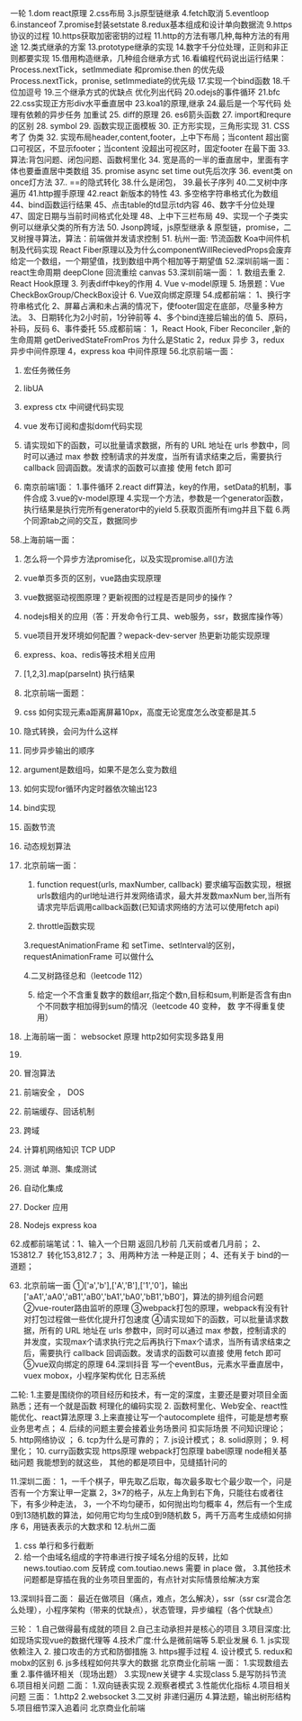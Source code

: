 一轮
1.dom react原理 
2.css布局 
3.js原型链继承
4.fetch取消
5.eventloop
6.instanceof
7.promise封装setstate
8.redux基本组成和设计单向数据流
9.https协议的过程
10.https获取加密密钥的过程
11.http的方法有哪几种,每种方法的有用途
12.类式继承的方案
13.prototype继承的实现
14.数字千分位处理，正则和非正则都要实现
15.借用构造继承，几种组合继承方式
16.看编程代码说出运行结果：
      Process.nextTick，setImmediate 和promise.then 的优先级
      Process.nextTick，pronise, setImmediate的优先级
17.实现一个bind函数
18.千位加逗号
19.三个继承方式的优缺点  优化列出代码
20.odejs的事件循环
21.bfc
22.css实现正方形div水平垂直居中
23.koa1的原理,继承
24.最后是一个写代码 处理有依赖的异步任务 加重试
25. diff的原理
26. es6箭头函数
27. import和requre的区别
28. symbol
29. 函数实现正面模板
30. 正方形实现，三角形实现
31. CSS考了 伪类
32. 实现布局header,content,footer，上中下布局；当content 超出窗口可视区，不显示footer；当content 没超出可视区时，固定footer 在最下面
33. 算法:背包问题、闭包问题、函数柯里化
34. 宽是高的一半的垂直居中，里面有字体也要垂直居中类数组
35. promise async set time out先后次序
36.  event类 on once灯方法
37..  ==的隐式转化
38.什么是闭包，
39.最长子序列
40.二叉树中序遍历
41.http握手原理
42.react 新版本的特性
43. 多空格字符串格式化为数组
44、bind函数运行结果
45、点击table的td显示td内容
46、数字千分位处理
47、固定日期与当前时间格式化处理
48、上中下三栏布局
49、实现一个子类实例可以继承父类的所有方法
50.   Jsonp跨域，js原型继承 & 原型链，promise，二叉树搜寻算法，算法：前端做并发请求控制
51. 杭州一面:
     节流函数
       Koa中间件机制及代码实现
       React Fiber原理以及为什么componentWillRecievedProps会废弃
       给定一个数组，一个期望值，找到数组中两个相加等于期望值
52.深圳前端一面：
         react生命周期 deepClone 回流重绘 canvas
53.深圳前端一面：
          1. 数组去重
          2. React Hook原理
          3. 列表diff中key的作用
          4. Vue v-model原理
          5. 场景题：Vue CheckBoxGroup/CheckBox设计
          6. Vue双向绑定原理
54.成都前端：
        1、换行字符串格式化
        2、屏幕占满和未占满的情况下，使footer固定在底部，尽量多种方法。
        3、日期转化为2小时前，1分钟前等
        4、多个bind连接后输出的值
        5、原码，补码，反码
        6、事件委托
55.成都前端：
     1，React Hook, Fiber Reconciler ,新的生命周期 getDerivedStateFromPros 为什么是Static
      2，redux 异步
      3，redux 异步中间件原理
      4，express koa 中间件原理
56.北京前端一面：
  1. 宏任务微任务
  2. libUA
  3. express ctx 中间键代码实现
  4. vue 发布订阅和虚拟dom代码实现
  5. 请实现如下的函数，可以批量请求数据，所有的 URL 地址在 urls 参数中，同时可以通过 max 参数      控制请求的并发度，当所有请求结束之后，需要执行 callback 回调函数。发请求的函数可以直接        使用 fetch 即可 

57. 南京前端1面：
 1.事件循环
2.react diff算法，key的作用，setData的机制，事件合成
3.vue的v-model原理
4.实现一个方法，参数是一个generator函数，执行结果是执行完所有generator中的yield
5.获取页面所有img并且下载
6.两个同源tab之间的交互，数据同步

58.上海前端一面：
1. 怎么将一个异步方法promise化，以及实现promise.all()方法
2. vue单页多页的区别，vue路由实现原理
3. vue数据驱动视图原理？更新视图的过程是否是同步的操作？
4. nodejs相关的应用（答：开发命令行工具、web服务，ssr，数据库操作等）
5. vue项目开发环境如何配置？wepack-dev-server 热更新功能实现原理
6. express、koa、redis等技术相关应用
7. [1,2,3].map(parseInt) 执行结果

59. 北京前端一面题：
64. css 如何实现元素a距离屏幕10px，高度无论宽度怎么改变都是其.5
65. 隐式转换，会问为什么这样
66. 同步异步输出的顺序
67. argument是数组吗，如果不是怎么变为数组
68. 如何实现for循环内定时器依次输出123
69. bind实现
70. 函数节流
71. 动态规划算法


59. 北京前端一面：
     1. function request(urls, maxNumber, callback) 要求编写函数实现，根据urls数组内的url地址进行并发网络请求，最大并发数maxNum   ber,当所有请求完毕后调用callback函数(已知请求网络的方法可以使用fetch api)

    2. throttle函数实现

     3.requestAnimationFrame 和 setTime、setInterval的区别，requestAnimationFrame 可以做什么

    4.二叉树路径总和（leetcode 112）

    5. 给定一个不含重复数字的数组arr,指定个数n,目标和sum,判断是否含有由n个不同数字相加得到sum的情况（leetcode 40 变种， 数   字不得重复使用）
60. 上海前端一面：
websocket 原理
http2如何实现多路复用
61.
 1. 冒泡算法
2. 前端安全 ， DOS
3. 前端缓存、回话机制
4. 跨域
5. 计算机网络知识 TCP UDP
6. 测试 单测、集成测试
7. 自动化集成
8. Docker 应用
9. Nodejs express koa

62.成都前端笔试：1、输入一个日期 返回几秒前 几天前或者几月前；
2、153812.7  转化153,812.7；
3、用两种方法 一种是正则；
4、还有关于 bind的一道题；

63. 北京前端一面
①['a','b'],['A','B'],['1','0']，输出['aA1','aA0','aB1','aB0','bA1','bA0','bB1','bB0']，算法的排列组合问题
②vue-router路由监听的原理
③webpack打包的原理，webpack有没有针对打包过程做一些优化提升打包速度
④请实现如下的函数，可以批量请求数据，所有的 URL 地址在 urls 参数中，同时可以通过 max 参数，控制请求的并发度，实现max个请求执行完之后再执行下max个请求，当所有请求结束之后，需要执行 callback 回调函数。发请求的函数可以直接 使用 fetch 即可
⑤vue双向绑定的原理
64.深圳抖音
写一个eventBus，元素水平垂直居中，vuex mobox，小程序架构优化 日志系统

二轮:
1.主要是围绕你的项目经历和技术，有一定的深度，主要还是要对项目全面熟悉；还有一个就是函数     柯理化的编码实现
2. 函数柯里化、Web安全、react性能优化、react算法原理
3.上来直接让写一个autocomplete 组件，可能是想考察业务思考点；
4. 后续的问题主要会接着业务场景问 扣实际场景 不问知识理论；
5. http网络协议 ；
6. tcp为什么是可靠的；
7. js设计模式；
8. solid原则；
9. 柯里化；
10. 
       curry函数实现
       https原理
      webpack打包原理
       babel原理
      node相关基础问题
     我能想到的就这些， 其他的都是项目中，见缝插针问的

11.深圳二面：
       1，一千个棋子，甲先取乙后取，每次最多取七个最少取一个，问是否有一个方案让甲一定赢
        2，3×7的格子，从左上角到右下角，只能往右或者往下，有多少种走法，
        3，一个不均匀硬币，如何抛出均匀概率
        4，然后有一个生成0到13随机数的算法，如何用它均匀生成0到9随机数
        5，两千万高考生成绩如何排序
        6，用链表表示的大数求和
12.杭州二面
   1. css 单行和多行截断
   2. 给一个由域名组成的字符串进行按子域名分组的反转，比如 news.toutiao.com 反转成 com.toutiao.news 需要 in place 做，                        3.其他技术问题都是穿插在我的业务项目里面的，有点针对实际情景给解决方案

13.深圳抖音二面：
最近在做项目（痛点，难点，怎么解决），ssr（ssr csr混合怎么处理），小程序架构（带来的优缺点），状态管理，异步编程（各个优缺点）

三轮：
1.自己做得最有成就的项目
2.自己主动承担并是核心的项目
3.项目深度:比如现场实现vue的数据代理等
4.技术广度:什么是微前端等
5.职业发展
6. 1. js实现依赖注入
    2. 接口攻击的方式和防御措施
    3. https握手过程
    4. 设计模式
    5. redux和 mobx的区别
    6. js多线程如何共享大的数据
北京商业化前端
一面：
1.实现数组去重
2.事件循环相关（现场出题）
3.实现new关键字
4.实现class
5.是写防抖节流
6.项目相关问题
二面：
1.双向链表实现
2.观察者模式
3.性能优化指标
4.项目相关问题
三面：
1.http2
2.websocket
3.二叉树 非递归遍历
4.算法题，输出树形结构
5.项目细节深入追着问
北京商业化前端










